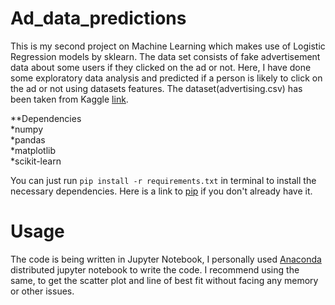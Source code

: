 # Ad_data_predictions
This is my second project on Machine Learning which makes use of Logistic Regression models by sklearn. The data set consists of fake advertisement data about some users if they clicked on the ad or not. Here, I have done some exploratory data analysis and predicted if a person is likely to click on the ad or not using datasets features.
The dataset(advertising.csv) has been taken from Kaggle [link](https://www.kaggle.com/datasets/gabrielsantello/advertisement-click-on-ad).

**Dependencies  
*numpy  
*pandas  
*matplotlib  
*scikit-learn  

You can just run ```pip install -r requirements.txt``` in terminal to install the necessary dependencies. Here is a link to [pip](https://pip.pypa.io/en/stable/installation/) if you don't already have it.
# Usage 
The code is being written in Jupyter Notebook, I personally used [Anaconda](https://www.anaconda.com/products/distribution) distributed jupyter notebook to write the code. I recommend using the same, to get the scatter plot and line of best fit without facing any memory or other issues.
